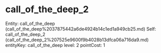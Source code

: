 # call_of_the_deep_2

Entity: call_of_the_deep (call_of_the_deep%2037875442a6de4924b14c1ed1a949cb25.md)
Self: call_of_the_deep_2 (call_of_the_deep_2%207525e9600f9b4028b13dfca06a716da9.md)
entityKey: call_of_the_deep
level: 2
pointCost: 1

[](Untitled%209396814c59384110a1bd6f5e70da52b7.md)